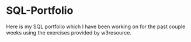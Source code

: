 # SQL-Portfolio
Here is my SQL portfolio which I have been working on for the past couple weeks using the exercises provided by w3resource.
